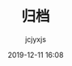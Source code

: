 ---
layout: page
title: 归档
slug: category
date: 2019-12-11 16:08
status: publish
author: jcjyxjs
categories:
tags:
---